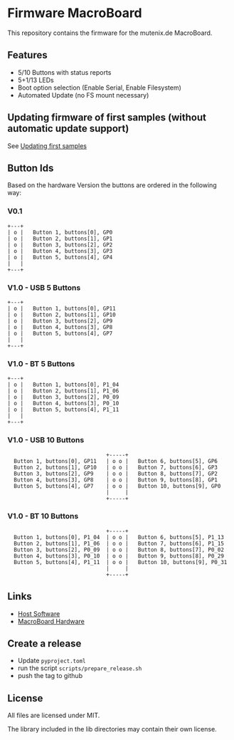# Firmware MacroBoard

This repository contains the firmware for the mutenix.de MacroBoard.

## Features

- 5/10 Buttons with status reports
- 5+1/13 LEDs
- Boot option selection (Enable Serial, Enable Filesystem)
- Automated Update (no FS mount necessary)

## Updating firmware of first samples (without automatic update support)

See [Updating first samples](docs/updating-old.md)

## Button Ids

Based on the hardware Version the buttons are ordered in the following way:

### V0.1

```
+---+
| o |   Button 1, buttons[0], GP0
| o |   Button 2, buttons[1], GP1
| o |   Button 3, buttons[2], GP2
| o |   Button 4, buttons[3], GP3
| o |   Button 5, buttons[4], GP4
|   |
+---+
```

### V1.0 - USB 5 Buttons

```
+---+
| o |   Button 1, buttons[0], GP11
| o |   Button 2, buttons[1], GP10
| o |   Button 3, buttons[2], GP9
| o |   Button 4, buttons[3], GP8
| o |   Button 5, buttons[4], GP7
|   |
+---+
```

### V1.0 - BT 5 Buttons

```
+---+
| o |   Button 1, buttons[0], P1_04
| o |   Button 2, buttons[1], P1_06
| o |   Button 3, buttons[2], P0_09
| o |   Button 4, buttons[3], P0_10
| o |   Button 5, buttons[4], P1_11
|   |
+---+
```


### V1.0 - USB 10 Buttons

```
                               +-----+
  Button 1, buttons[0], GP11   | o o |   Button 6, buttons[5], GP6
  Button 2, buttons[1], GP10   | o o |   Button 7, buttons[6], GP3
  Button 3, buttons[2], GP9    | o o |   Button 8, buttons[7], GP2
  Button 4, buttons[3], GP8    | o o |   Button 9, buttons[8], GP1
  Button 5, buttons[4], GP7    | o o |   Button 10, buttons[9], GP0
                               |     |
                               +-----+
```

### V1.0 - BT 10 Buttons

```
                               +-----+
  Button 1, buttons[0], P1_04  | o o |   Button 6, buttons[5], P1_13
  Button 2, buttons[1], P1_06  | o o |   Button 7, buttons[6], P1_15
  Button 3, buttons[2], P0_09  | o o |   Button 8, buttons[7], P0_02
  Button 4, buttons[3], P0_10  | o o |   Button 9, buttons[8], P0_29
  Button 5, buttons[4], P1_11  | o o |   Button 10, buttons[9], P0_31
                               |     |
                               +-----+
```

## Links

- [Host Software](https://github.com/mutenix-org/software-host)
- [MacroBoard Hardware](https://github.com/mutenix-org/hardware-macroboard)


## Create a release

- Update `pyproject.toml`
- run the script `scripts/prepare_release.sh`
- push the tag to github

## License

All files are licensed under MIT.

The library included in the lib directories may contain their own license.
